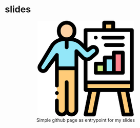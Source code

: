 slides
===

<p align="center">
	<img width="300" src="https://raw.githubusercontent.com/timo-reymann/timo-reymann/master/.images/reference/icon-present.png">
    <br />
    Simple github page as entrypoint for my slides
</p>

